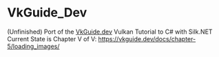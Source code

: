 # VkGuide_Dev

(Unfinished) Port of the [VkGuide.dev](https://vkguide.dev/) Vulkan Tutorial to C# with Silk.NET
Current State is Chapter V of V: https://vkguide.dev/docs/chapter-5/loading_images/
